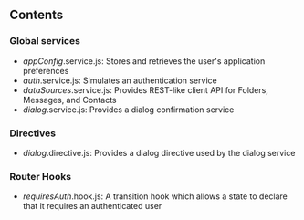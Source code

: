 ## Contents

### Global services
- *appConfig*.service.js: Stores and retrieves the user's application preferences
- *auth*.service.js: Simulates an authentication service
- *dataSources*.service.js: Provides REST-like client API for Folders, Messages, and Contacts
- *dialog*.service.js: Provides a dialog confirmation service

### Directives
- *dialog*.directive.js: Provides a dialog directive used by the dialog service

### Router Hooks

- *requiresAuth*.hook.js: A transition hook which allows a state to declare that it requires an authenticated user
